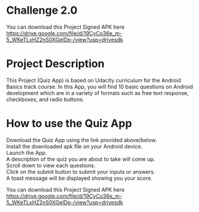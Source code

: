 # Challenge 2.0

You can download this Project Signed APK here https://drive.google.com/file/d/19CyCo36e_m-5_WKeTLxHZ2nS0XGelDp-/view?usp=drivesdk

# Project Description 

This Project (Quiz App) is based on Udacity curriculum for the Android Basics track course. 
In this App, you will find 10 basic questions on Android development which are in a variety 
of formats such as free text response, checkboxes, and radio buttons.

# How to use the Quiz App
Download the Quiz App using the link provided above/below. <br>
Install the downloaded apk file on your Android device.<br>
Launch the App.<br>
A description of the quiz you are about to take will come up.<br>
Scroll down to view each questions.<br>
Click on the submit button to submit your inputs or answers.<br>
A toast message will be displayed showing you your score. 


You can download this Project Signed APK here https://drive.google.com/file/d/19CyCo36e_m-5_WKeTLxHZ2nS0XGelDp-/view?usp=drivesdk
